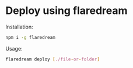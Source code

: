 # Deploy using flaredream

Installation:

```sh
npm i -g flaredream
```

Usage:

```sh
flaredream deploy [./file-or-folder]
```
